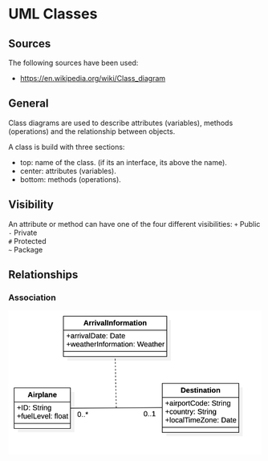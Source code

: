# UML Classes

## Sources

The following sources have been used:

- https://en.wikipedia.org/wiki/Class_diagram

## General

Class diagrams are used to describe attributes (variables), methods (operations) and the relationship between objects.

A class is build with three sections:

- top: name of the class. (if its an interface, its above the name).
- center: attributes (variables).
- bottom: methods (operations).

## Visibility

An attribute or method can have one of the four different visibilities:
`+` Public  
`-` Private  
`#` Protected  
`~` Package

## Relationships

### Association

![Association Airport](association_airport.png)
